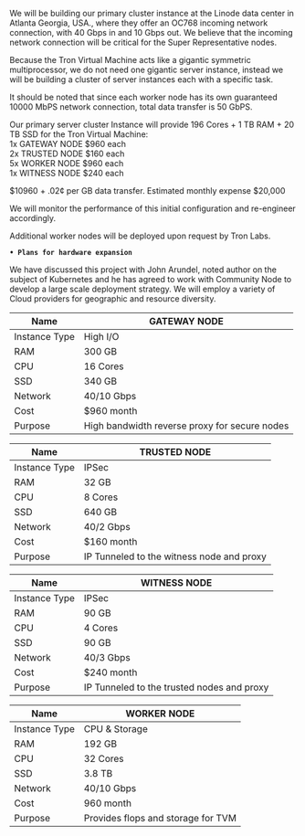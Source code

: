 We will be building our primary cluster instance at the Linode data center in Atlanta Georgia, USA., where they offer an OC768 incoming network connection, with 40 Gbps in and 10 Gbps out. We believe that the incoming network connection will be critical for the Super Representative nodes.

Because the Tron Virtual Machine acts like a gigantic symmetric multiprocessor, we do not need one gigantic server instance, instead we will be building a cluster of server instances each with a specific task.

It should be noted that since each worker node has its own guaranteed 10000 MbPS network connection, total data transfer is 50 GbPS.

Our primary server cluster Instance will provide 196 Cores + 1 TB RAM + 20 TB SSD for the Tron Virtual Machine:  
1x GATEWAY NODE $960 each  
2x TRUSTED NODE $160 each  
5x WORKER NODE $960 each  
1x WITNESS NODE $240 each  
                                               
$10960 + .02¢ per GB data transfer. Estimated monthly expense $20,000

We will monitor the performance of this initial configuration and re-engineer accordingly.

Additional worker nodes will be deployed upon request by Tron Labs.


**`• Plans for hardware expansion`**  

We have discussed this project with John Arundel, noted author on the subject of Kubernetes and he has agreed to work with Community Node to develop a large scale deployment strategy. We will employ a variety of Cloud providers for geographic and resource diversity.




| Name | GATEWAY NODE |
|---|---|
| Instance Type | High I/O |
| RAM | 	300 GB 
| CPU  | 	16 Cores
| SSD  | 	340 GB 
| Network  | 	40/10 Gbps 
| Cost | 	$960 month 
| Purpose | High bandwidth reverse proxy for secure nodes | 



| Name |              TRUSTED NODE  | 
|---|---|
| Instance Type   |   IPSec |  	
| RAM | 	          32 GB | 
| CPU  | 	          8 Cores  | 	
| SSD  | 	      	640 GB|  	
| Network  |          40/2 Gbps  | 	
| Cost | 	          $160 month| 
| Purpose |           IP Tunneled to the witness node and proxy | 

 


| Name |              WITNESS NODE  | 
|---|---|
| Instance Type   |   IPSec |  	
| RAM | 	          90 GB  | 
| CPU  | 	          4 Cores  | 	
| SSD  | 	          90 GB |  	
| Network  |          40/3 Gbps  | 	
| Cost | 	          $240 month | 
| Purpose |           IP Tunneled to the trusted nodes and proxy  | 
            

             
| Name | WORKER NODE  |
|---|---|
| Instance Type |  CPU & Storage |
| RAM |          192 GB  | 	
| CPU  |         32 Cores  | 	
| SSD  |         3.8 TB  | 	
| Network |      40/10 Gbps  | 	$
| Cost |         960 month | 
| Purpose |      Provides flops and storage for TVM  | 
